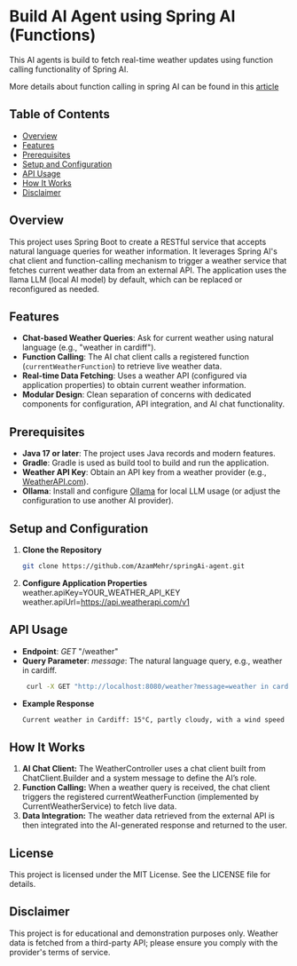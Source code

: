 # Build AI Agent using Spring AI (Functions)

This AI agents is build to fetch real-time weather updates using function calling functionality of Spring AI. 
 
More details about function calling in spring AI can be found in this
[article](#https://medium.com/version-1/enhance-your-ai-agents-capabilities-using-functions-in-spring-ai-c73ba7596739)

## Table of Contents
- [Overview](#overview)
- [Features](#features)
- [Prerequisites](#prerequisites)
- [Setup and Configuration](#setup-and-configuration)
- [API Usage](#api-usage)
- [How It Works](#how-it-works)
- [Disclaimer](#disclaimer)

## Overview

This project uses Spring Boot to create a RESTful service that accepts natural language queries for weather information. It leverages Spring AI's chat client and function-calling mechanism to trigger a weather service that fetches current weather data from an external API. The application uses the llama LLM (local AI model) by default, which can be replaced or reconfigured as needed.

## Features

- **Chat-based Weather Queries**: Ask for current weather using natural language (e.g., "weather in cardiff").
- **Function Calling**: The AI chat client calls a registered function (`currentWeatherFunction`) to retrieve live weather data.
- **Real-time Data Fetching**: Uses a weather API (configured via application properties) to obtain current weather information.
- **Modular Design**: Clean separation of concerns with dedicated components for configuration, API integration, and AI chat functionality.
## Prerequisites

- **Java 17 or later**: The project uses Java records and modern features.
- **Gradle**: Gradle is used as build tool to build and run the application.
- **Weather API Key**: Obtain an API key from a weather provider (e.g., [WeatherAPI.com](https://www.weatherapi.com/)).
- **Ollama**: Install and configure [Ollama](https://ollama.ai/) for local LLM usage (or adjust the configuration to use another AI provider).

## Setup and Configuration

1. **Clone the Repository**
   ```bash
   git clone https://github.com/AzamMehr/springAi-agent.git
2. **Configure Application Properties**
    weather.apiKey=YOUR_WEATHER_API_KEY
    weather.apiUrl=https://api.weatherapi.com/v1

## API Usage
- **Endpoint**: *GET* "/weather"
- **Query Parameter**: 
  *message*: The natural language query, e.g., weather in cardiff.
  ```bash
   curl -X GET "http://localhost:8080/weather?message=weather in cardiff"
- **Example Response**
    ```bash
   Current weather in Cardiff: 15°C, partly cloudy, with a wind speed of 10 mph.

## How It Works
1. **AI Chat Client:** The WeatherController uses a chat client built from ChatClient.Builder and a system message to define the AI’s role.
2. **Function Calling:** When a weather query is received, the chat client triggers the registered currentWeatherFunction (implemented by CurrentWeatherService) to fetch live data.
3. **Data Integration:** The weather data retrieved from the external API is then integrated into the AI-generated response and returned to the user.

## License
This project is licensed under the MIT License. See the LICENSE file for details.

## Disclaimer
This project is for educational and demonstration purposes only. Weather data is fetched from a third-party API; please ensure you comply with the provider's terms of service. 